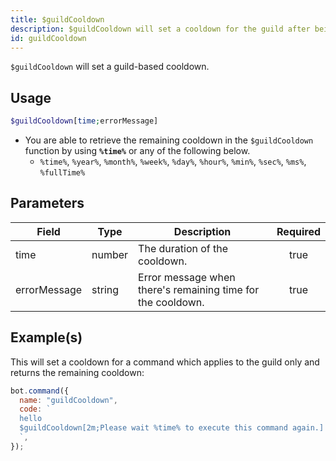 ```yaml
---
title: $guildCooldown
description: $guildCooldown will set a cooldown for the guild after being used.
id: guildCooldown
---
```


`$guildCooldown` will set a guild-based cooldown.

## Usage

```php
$guildCooldown[time;errorMessage]
```

- You are able to retrieve the remaining cooldown in the `$guildCooldown` function by using **`%time%`** or any of the
  following below.
  - `%time%`, `%year%`, `%month%`, `%week%`, `%day%`, `%hour%`, `%min%`, `%sec%`, `%ms%`, `%fullTime%`

## Parameters

| Field        | Type   | Description                                                 | Required |
| ------------ | ------ | ----------------------------------------------------------- | :------: |
| time         | number | The duration of the cooldown.                               |   true   |
| errorMessage | string | Error message when there's remaining time for the cooldown. |   true   |

## Example(s)

This will set a cooldown for a command which applies to the guild only and returns the remaining cooldown:

```javascript
bot.command({
  name: "guildCooldown",
  code: `
  hello
  $guildCooldown[2m;Please wait %time% to execute this command again.]
  `,
});
```
